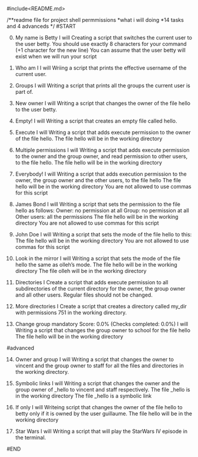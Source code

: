 #include<README.md>

/**readme file for project shell permmissions
*what i will doing 
*14 tasks and 4 advanceds 
*/
#START

0. My name is Betty
I will Creating a script that switches the current user to the user betty.
You should use exactly 8 characters for your command (+1 character for the new line)
You can assume that the user betty will exist when we will run your script

1. Who am I
I will Wriing a script that prints the effective username of the current user.

2. Groups
I will Writing a script that prints all the groups the current user is part of.

3. New owner
I will Writing a script that changes the owner of the file hello to the user betty.

4. Empty!
I will Writing a script that creates an empty file called hello.

5. Execute
I will Writing a script that adds execute permission to the owner of the file hello.
The file hello will be in the working directory

6. Multiple permissions
I will Writing a script that adds execute permission to the owner and the group owner, and read permission to other users, to the file hello.
The file hello will be in the working directory

7. Everybody!
I will Writing a script that adds execution permission to the owner, the group owner and the other users, to the file hello
The file hello will be in the working directory
You are not allowed to use commas for this script

8. James Bond
I will Writing a script that sets the permission to the file hello as follows:
Owner: no permission at all
Group: no permission at all
Other users: all the permissions
The file hello will be in the working directory You are not allowed to use commas for this script

9. John Doe
I will Writing a script that sets the mode of the file hello to this:
The file hello will be in the working directory
You are not allowed to use commas for this script

10. Look in the mirror
I will Writing a script that sets the mode of the file hello the same as olleh’s mode.
The file hello will be in the working directory
The file olleh will be in the working directory

11. Directories
I Create a script that adds execute permission to all subdirectories of the current directory for the owner, the group owner and all other users.
Regular files should not be changed.

12. More directories
I Create a script that creates a directory called my_dir with permissions 751 in the working directory.

13. Change group
mandatory
Score: 0.0% (Checks completed: 0.0%)
I will Writing a script that changes the group owner to school for the file hello
The file hello will be in the working directory

#advanced

14. Owner and group
I will Writing a script that changes the owner to vincent and the group owner to staff for all the files and directories in the working directory.

15. Symbolic links
I will Writing a script that changes the owner and the group owner of _hello to vincent and staff respectively.
The file _hello is in the working directory
The file _hello is a symbolic link

16. If only
I will Writeing script that changes the owner of the file hello to betty only if it is owned by the user guillaume.
The file hello will be in the working directory


17. Star Wars
I will Writing a script that will play the StarWars IV episode in the terminal.


#END

